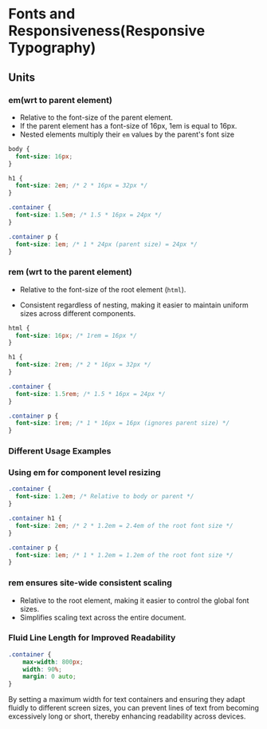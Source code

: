 # Fonts and Responsiveness(Responsive Typography)

## Units

### em(wrt to parent element)

- Relative to the font-size of the parent element.
- If the parent element has a font-size of 16px, 1em is equal to 16px.
- Nested elements multiply their `em` values by the parent's font size

```css
body {
  font-size: 16px;
}

h1 {
  font-size: 2em; /* 2 * 16px = 32px */
}

.container {
  font-size: 1.5em; /* 1.5 * 16px = 24px */
}

.container p {
  font-size: 1em; /* 1 * 24px (parent size) = 24px */
}

```

### rem (wrt to the parent element)

- Relative to the font-size of the root element (`html`).

- Consistent regardless of nesting, making it easier to maintain uniform sizes across different components.

```css
html {
  font-size: 16px; /* 1rem = 16px */
}

h1 {
  font-size: 2rem; /* 2 * 16px = 32px */
}

.container {
  font-size: 1.5rem; /* 1.5 * 16px = 24px */
}

.container p {
  font-size: 1rem; /* 1 * 16px = 16px (ignores parent size) */
}

```



### Different Usage Examples

### Using em for component level resizing

```css
.container {
  font-size: 1.2em; /* Relative to body or parent */
}

.container h1 {
  font-size: 2em; /* 2 * 1.2em = 2.4em of the root font size */
}

.container p {
  font-size: 1em; /* 1 * 1.2em = 1.2em of the root font size */
}
```

### rem ensures site-wide consistent scaling

- Relative to the root element, making it easier to control the global font sizes.
- Simplifies scaling text across the entire document. 

### Fluid Line Length for Improved Readability

```css
.container {
    max-width: 800px;
    width: 90%;
    margin: 0 auto;
}
```

By setting a maximum width for text containers and ensuring they adapt fluidly to different screen sizes, you can prevent lines of text from becoming excessively long or short, thereby enhancing readability across devices.

